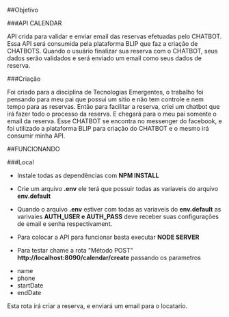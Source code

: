 ##Objetivo

###API CALENDAR

API crida para validar e enviar email das reservas efetuadas pelo CHATBOT. Essa API será consumida pela plataforma BLIP que faz a criação de CHATBOTS. Quando o usuário finalizar sua reserva com o CHATBOT, seus dados serão validados e será enviado um email como seus dados de reserva.


###Criação

Foi criado para a disciplina de Tecnologias Emergentes, o trabalho foi pensando para meu pai que possui um sitio e não tem controle e nem tempo para as reservas. Então para facilitar a reserva, criei um chatbot que irá fazer todo o processo da reserva. E chegará para o meu pai somente o email da reserva. Esse CHATBOT se encontra no messenger do facebook, e foi utilizado a plataforma BLIP para criação do CHATBOT e o mesmo irá consumir  minha API.

##FUNCIONANDO

###Local

- Instale todas as dependências com **NPM INSTALL**
- Crie um arquivo **.env** ele terá que possuir todas as variaveis do arquivo **env.default**
- Quando o arquivo **.env** estiver com todas as variaveis do **env.default**  as varivaies **AUTH_USER e AUTH_PASS** deve receber suas configurações de email e senha respectivament.

- Para colocar a API para funcionar basta executar **NODE SERVER**

- Para testar chame a rota "Método POST" **http://localhost:8090/calendar/create** passando os parametros 
* name
* phone
* startDate
* endDate

Esta rota irá criar a reserva, e enviará um email para o locatario.


